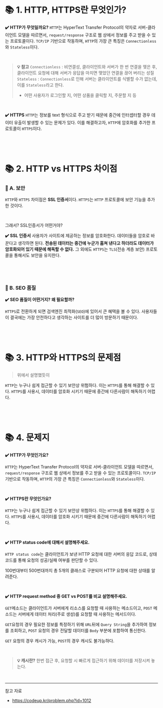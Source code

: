 # 📚 1. HTTP, HTTPS란 무엇인가?


**✔️ HTTP가 무엇일까요?**
`HTTP`는 HyperText Transfer Protocol의 약자로 서버-클라이언트 모델을 따르면서, `request/response` 구조로 웹 상에서 정보를 주고 받을 수 있는 프로토콜이다.
`TCP/IP` 기반으로 작동하며, `HTTP`의 가장 큰 특징은 `Connectionless`와 `Stateless`이다.


&nbsp;


> **💡 참고**
> `Connectionless` : 비연결성, 클라이언트와 서버가 한 번 연결을 맺은 후, 클라이언트 요청에 대해 서버가 응답을 마치면 맺었던 연결을 끊어 버리는 성질
> `Stateless` : `Connectionless`로 인해 서버는 클라이언트를 식별할 수가 없는데, 이를 `Stateless`라고 한다.
>   - 어떤 사용자가 로그인할 지, 어떤 상품을 클릭할 지, 주문할 지 등


&nbsp;


**✔️ HTTPS**
`HTTP`는 정보를 text 형식으로 주고 받기 때문에 중간에 인터셉터할 경우 데이터 유출이 발생할 수 있는 문제가 있다.
이를 해결하고자, `HTTP`에 암호화를 추가한 프로토콜이 `HTTPS`이다.


&nbsp;

&nbsp;

# 📚 2. HTTP vs HTTPS 차이점

### 📖 A. 보안

`HTTP`와 `HTTPS` 차이점은 **SSL 인증서**이다.
`HTTPS`는 `HTTP` 프로토콜에 보안 기능을 추가한 것이다.

&nbsp;

그래서? SSL인증서가 어떤거야?

**✔️ SSL 인증서**
사용자가 사이트에 제공하는 정보를 암호화한다.
데이터들을 암호로 바꾼다고 생각하면 된다.
**전송된 데이터는 중간에 누군가 훔쳐 낸다고 하더라도 데이터가 암호화되어 있기 때문에 해독할 수 없다.**
그 외에도 `HTTPS`는 `TLS`(전송 계층 보안) 프로토콜을 통해서도 보안을 유지한다.



&nbsp;

&nbsp;

### 📖 B. SEO 품질

**✔️ SEO 품질이 어떤거지? 왜 필요할까?**

`HTTPS`로 전환하게 되면 검색엔진 최적화(`SEO`)에 있어서 큰 혜택을 볼 수 있다.
사용자들이 결국에는 가장 안전하다고 생각하는 사이트를 더 많이 방문하기 때문이다.


&nbsp;


&nbsp;


# 📚 3. HTTP와 HTTPS의 문제점

> 위에서 설명했듯이


`HTTP`는 누구나 쉽게 접근할 수 있기 보안상 위험하다.
이는 `HTTPS`를 통해 해결할 수 있다.
`HTTPS`를 사용시, 데이터를 암호화 시키기 때문에 중간에 다른사람이 해독하기 어렵다.


&nbsp;

&nbsp;

# 📚 4. 문제지

**✔️ HTTP가 무엇인가요?**

`HTTP`는 HyperText Transfer Protocol의 약자로 서버-클라이언트 모델을 따르면서, `request/response` 구조로 웹 상에서 정보를 주고 받을 수 있는 프로토콜이다.
`TCP/IP` 기반으로 작동하며, `HTTP`의 가장 큰 특징은 `Connectionless`와 `Stateless`이다.


&nbsp;

**✔️ HTTPS란 무엇인가요?**

`HTTP`는 누구나 쉽게 접근할 수 있기 보안상 위험하다.
이는 `HTTPS`를 통해 해결할 수 있다.
`HTTPS`를 사용시, 데이터를 암호화 시키기 때문에 중간에 다른사람이 해독하기 어렵다.

&nbsp;

**✔️ HTTP status code에 대해서 설명해주세요.**

`HTTP status code`는 클라이언트가 보낸 HTTP 요청에 대한 서버의 응답 코드로, 상태 코드를 통해 요청의 성공/실패 여부를 판단할 수 있다.

100번대부터 500번대까지 총 5개의 클래스로 구분되어 HTTP 요청에 대한 상태를 알려준다.


&nbsp;

**✔️ HTTP request method 중 GET vs POST를 비교 설명해주세요.**

`GET`메소드는 클라이언트가 서버에게 리소스를 요청할 때 사용하는 메소드이고, `POST` 메소드는 서버에게 데이터 처리(주로 생성)를 요청할 때 사용하는 메서드이다.

`GET`요청의 경우 필요한 정보를 특정하기 위해 `URL`뒤에 `Query String`을 추가하여 정보를 조회하고, `POST` 요청의 경우 전달할 데이터를 `Body` 부분에 포함하여 통신한다.

`GET` 요청의 경우 캐시가 가능, `POST`의 경우 캐시도 불가능하다.

&nbsp;

> **💡 캐시란?**
> 한번 접근 후, 요청할 시 빠르게 접근하기 위해 데이터를 저장시켜 놓는다.


&nbsp;

----
참고 자료
- https://codeup.kr/problem.php?id=1012